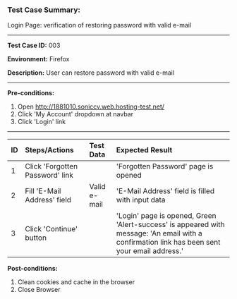 
### Test Case Summary:

Login Page: verification of restoring password with valid e-mail

---

**Test Case ID:** 003

**Environment:** Firefox

**Description:** User can restore password with valid e-mail

---

**Pre-conditions:**
1. Open http://1881010.soniccv.web.hosting-test.net/
2. Click 'My Account' dropdown at navbar
3. Click 'Login' link

---

| ID  |          Steps/Actions          |  Test Data   |        Expected Result                           |
| ----|:--------------------------------| :----------- | :----------------------------------------------- |
|  1  | Click 'Forgotten Password' link |              | 'Forgotten Password' page is opened              |
|  2  | Fill 'E-Mail Address' field     | Valid e-mail | 'E-Mail Address' field is filled with input data |
|  3  | Click 'Continue' button         |              | 'Login' page is opened, Green 'Alert-success' is appeared with  message: 'An email with a confirmation link has been sent your email address.' |
 
**Post-conditions:**
1. Clean cookies and cache in the browser
2. Close Browser
